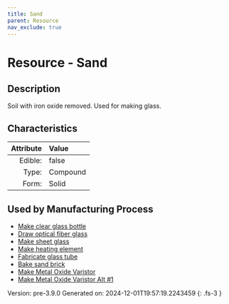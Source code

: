 ```yaml
---
title: Sand
parent: Resource
nav_exclude: true
---
```

# Resource - Sand

## Description
 Soil with iron oxide removed. Used for making glass.

## Characteristics

| Attribute      | Value |
|--------:|:------|
|Edible:|false|
|Type:|Compound|
|Form:|Solid|
 

## Used by Manufacturing Process

- [Make clear glass bottle](../process/make-clear-glass-bottle.html)
- [Draw optical fiber glass](../process/draw-optical-fiber-glass.html)
- [Make sheet glass](../process/make-sheet-glass.html)
- [Make heating element](../process/make-heating-element.html)
- [Fabricate glass tube](../process/fabricate-glass-tube.html)
- [Bake sand brick](../process/bake-sand-brick.html)
- [Make Metal Oxide Varistor](../process/make-metal-oxide-varistor.html)
- [Make Metal Oxide Varistor Alt #1](../process/make-metal-oxide-varistor-alt--1.html)


    

Version: pre-3.9.0 Generated on: 2024-12-01T19:57:19.2243459
{: .fs-3 }
